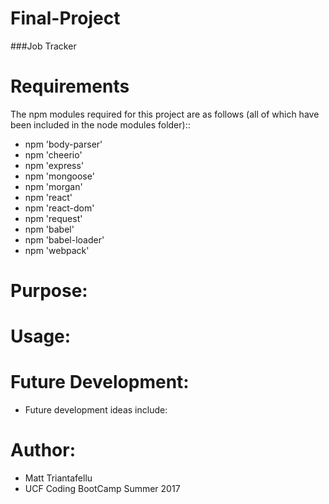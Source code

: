 # Final-Project

###Job Tracker


# Requirements
The npm modules required for this project are as follows (all of which have been included in the node modules folder)::
- npm 'body-parser'
- npm 'cheerio'
- npm 'express'
- npm 'mongoose'
- npm 'morgan'
- npm 'react'
- npm 'react-dom'
- npm 'request'
- npm 'babel'
- npm 'babel-loader'
- npm 'webpack'


# Purpose:


# Usage:


# Future Development:
- Future development ideas include:


# Author:
- Matt Triantafellu
- UCF Coding BootCamp Summer 2017

